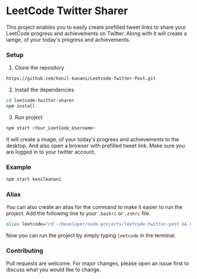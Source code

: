 # LeetCode Twitter Sharer

This project enables you to easily create prefilled tweet links to share your LeetCode progress and achievements on Twitter. Along with it will create a iamge, of your today's progress and achievements.

### Setup

1. Clone the repository
```bash
https://github.com/kenil-kanani/Leetcode-Twitter-Post.git
```

2. Install the dependencies
```bash
cd leetcode-twitter-sharer
npm install
```

3. Run project 
```bash
npm start <Your_LeetCode_Username>
```

It will create a image, of your today's progress and achievements to the desktop. And also open a browser with prefilled tweet link. Make sure you are logged in to your twitter account.

### Example

```bash
npm start kenilkanani
```

### Alias

You can also create an alias for the command to make it easier to run the project. Add the following line to your `.bashrc` or `.zshrc` file.

```bash
alias leetcode="cd ~/Developer/node-projects/leetcode-twitter-post && npm start kenilkanani16"
```

Now you can run the project by simply typing `leetcode` in the terminal.

### Contributing
Pull requests are welcome. For major changes, please open an issue first to discuss what you would like to change.